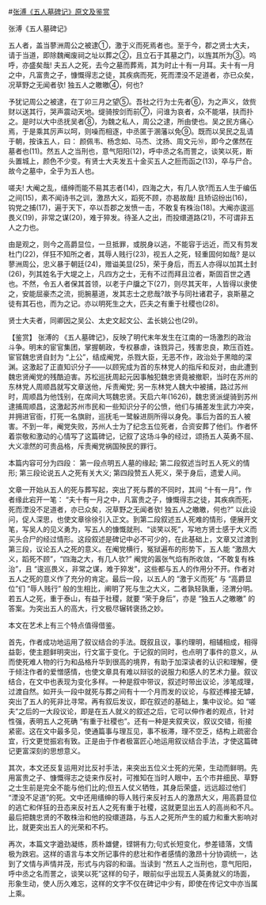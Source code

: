 #[张溥《五人墓碑记》原文及鉴赏](https://www.vrrw.net/wx/9989.html)

张溥《五人墓碑记》

五人者，盖当蓼洲周公之被逮①，激于义而死焉者也。至于今，郡之贤士大夫，请于当道，即除魏阉废祠之址以葬之②，且立石于其墓之门，以旌其所为③。呜呼，亦盛矣哉! 夫五人之死，去今之墓而葬焉，其为时止十有一月耳。夫十有一月之中，凡富贵之子，慷慨得志之徒，其疾病而死，死而湮没不足道者，亦已众矣，况草野之无闻者欤! 独五人之皦皦④，何也?

予犹记周公之被逮，在丁卯三月之望⑤。吾社之行为士先者⑥，为之声义，敛赀财以送其行，哭声震动天地。缇骑按剑而前⑦，问谁为哀者，众不能堪，扶而扑之。是时以大中丞抚吴者⑧，为魏之私人，周公之逮，所由使也。吴之民方痛心焉，于是乘其厉声以呵，则噪而相逐，中丞匿于溷藩以免⑨。既而以吴民之乱请于朝，按诛五人，曰： 颜佩韦、杨念如、马杰、沈扬、周文元⑩，即今之傫然在墓者也(11)。然五人之当刑也，意气阳阳(12)，呼中丞之名而詈之，谈笑以死，断头置城上，颜色不少变。有贤士大夫发五十金买五人之脰而函之(13)，卒与尸合。故今之墓中，全乎为五人也。

嗟夫! 大阉之乱，缙绅而能不易其志者(14)，四海之大，有几人欤?而五人生于编伍之间(15)，素不闻诗书之训，激昂大义，蹈死不顾，亦曷故哉! 且矫诏纷出(16)，钩党之捕(17)，遍于天下，卒以吾郡之发愤一击，不敢复有株治(18)。大阉亦逡巡畏义(19)，非常之谋(20)，难于猝发。待圣人之出，而投缳道路(21)，不可谓非五人之力也。

由是观之，则今之高爵显位，一旦抵罪，或脱身以逃，不能容于远近，而又有剪发杜门(22)，佯狂不知所之者，其辱人贱行(23)，视五人之死，轻重固何如哉? 是以蓼洲周公，忠义暴于朝廷(24)，赠谥美显(25)，荣于身后，而五人亦得以加其土封(26)，列其姓名于大堤之上，凡四方之士，无有不过而拜且泣者，斯固百世之遇也。不然，令五人者保其首领，以老于户牖之下(27)，则尽其天年，人皆得以隶使之，安能屈豪杰之流，扼腕墓道，发其志士之悲哉?故予与同社诸君子，哀斯墓之徒有其石也，而为之记。亦以明死生之大，匹夫之有重于社稷也(28)。

贤士大夫者，同卿因之吴公、太史文起文公、孟长姚公也(29)。



【鉴赏】 张溥的 《五人墓碑记》，反映了明代末年发生在江南的一场激烈的政治斗争。明末的宦官集团，掌握朝政，专权暴虐，诛戮异己，残害忠良，欺压百姓。宦官魏忠贤自封为 “上公”，结成阉党，杀戮大臣，无恶不作，政治处于黑暗的深渊。这激起了正直知识分子——以顾宪成为首的东林党人的指斥和反对，由此遭到魏忠贤阉党的残酷迫害。苏松巡抚周起元因事触犯魏忠贤竟被撤职，当时在苏州的东林党人周顺昌就写文章送他，斥责阉党; 另一东林党人魏大中被捕，路过苏州时，周顺昌为他饯别，在席间大骂魏忠贤。天启六年(1626)，魏忠贤派缇骑到苏州逮捕周顺昌，这激起苏州市民和一些知识分子的公愤，他们与捕差发生武力冲突，并拥进官衙，打死一名旗尉，巡抚毛一鹭躲进厕所得以身免。事后为首的五人被害。不到一年，阉党失败，苏州人士为了纪念五位死者，合资安葬了他们。作者怀着崇敬和激动的心情写了这篇碑记，记叙了这场斗争的经过，颂扬五人英勇不屈、大义凛然的可贵品格，斥责阉党祸国殃民的罪行。

本篇内容可分为四段： 第一段点明五人墓的缘起; 第二段叙述当时五人死义的情形; 第三段论说五人之死有关大义; 第四段赞五人死义，荣于身后，遗爱人间。

文章一开始从五人的死与葬写起，突出了死与葬的不同时，其间 “十有一月”，作者缘此宕开一笔： “夫十有一月之中，凡富贵之子，慷慨得志之徒，其疾病而死，死而湮没不足道者，亦已众矣，况草野之无闻者欤! 独五人之皦皦，何也?” 以此设问，促人深思，也使文章徐徐引入正文。到第二段叙述五人死难的情形，便展开文笔，写吴人的见义勇为，写五人的慷慨就刑、“谈笑以死”，写地方贤士感于大义而买头合尸的经过情形。这段叙述是碑记中必不可少的，在此基础上，文章又过渡到第三段，议论五人之死的意义。在阉党横行，冤狱遍布的形势下，五人能 “激昂大义，蹈死不顾”，“四海之大，有几人欤?” 阉党的嚣张气焰有所收敛，“不敢复有株治”，且 “逡巡畏义，非常之谋，难于猝发”，这些都与五人的作用分不开。作者对五人之死的意义作了充分的肯定。最后一段，以五人的 “激于义而死” 与 “高爵显位”们 “辱人贱行” 般的生相比，阐明了死与生之大义，二者孰轻孰重，泾渭分明。若五人之死，重于泰山，有益于社稷，就要 “荣于身后”，亦是 “独五人之皦皦” 的答案。为突出五人的高大，行文极尽辗转褒扬之妙。

本文在艺术上有三个特点值得借鉴。

首先，作者成功地运用了叙议结合的手法。既叙且议，事约理明，相辅相成，相得益彰，使主题鲜明突出，行文富于变化。于记叙的同时，也点明了事件的意义，从而使死难人物的行为和品格升华到很高的境界，有助于加深读者的认识和理解，便于倾注作者的爱憎感情，也使文章具有难以辩驳的说服力和感人的艺术力量。叙议结合，在文中也表现为变化多样。一种是叙中带议，叙述时带出议论，涉笔成理，过渡自然。如开头一段中就死与葬之间有十一个月而发的议论，与叙述榫接无罅，突出了五人的死非比寻常。再有叙后发议，即在叙述的基础上，集中议论。如 “嗟夫”之后的一大段议论，即是在五人就义的叙述之后，它可以伸作者的观点，针对性强，表明五人之死确 “有重于社稷也”。还有一种是夹叙夹议，叙议交错，衔接紧密。这在文中最多见，使通篇事与理互见，事不板滞，理不空乏，结构上疏密合宜，行文更觉振宕有致。正是由于作者极富匠心地运用叙议结合手法，才使这篇碑记更富深刻的思想意义。

其次，本文还反复运用对比反衬手法，来突出五位义士死的光荣，生动而鲜明。先用富贵之子、慷慨得志之徒来作反衬，可推知在当时人眼中，五个市井细民、草野之士生前是完全不能与他们比的;但五人仗义牺牲，其身后荣盛，远远超过他们 “湮没不足道”的死。文中还用缙绅的辱人贱行来反衬五人的激昂大义，用高爵显位的逃亡和佯狂的丑态来反衬五人之死有重于社稷，这就更显出五人的高尚和不凡。最后把魏忠贤的不敢株治和他的投缳道路，与五人之死所产生的威力和重大影响对比，就更突出五人的光荣和不朽。

再次，本篇文字遒劲凝练，质朴雄健，铿锵有力;句式长短变化，参差错落，文情极为跌宕。这样的语言与本文所记事件的悲壮和作者感情的激昂十分协调统一，达到了文情与声情并茂，形式与内容的和谐。当读到 “然五人之当刑也，意气阳阳，呼中丞之名而詈之，谈笑以死”这样的句子，眼前似乎出现五人英勇就义的场面，形象生动，使人历久难忘，这样的文字不仅在碑记中少有，即使在传记文中亦当属上乘。

